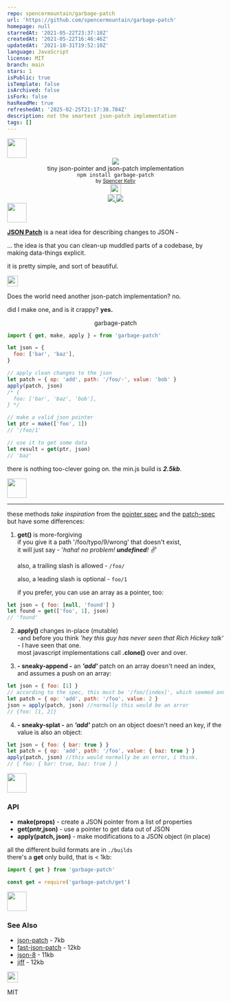 ```yaml
---
repo: spencermountain/garbage-patch
url: 'https://github.com/spencermountain/garbage-patch'
homepage: null
starredAt: '2021-05-22T23:37:18Z'
createdAt: '2021-05-22T16:46:46Z'
updatedAt: '2021-10-31T19:52:10Z'
language: JavaScript
license: MIT
branch: main
stars: 1
isPublic: true
isTemplate: false
isArchived: false
isFork: false
hasReadMe: true
refreshedAt: '2025-02-25T21:17:38.784Z'
description: not the smartest json-patch implementation
tags: []
---
```


<!-- spacer -->
<img height="45px" src="https://user-images.githubusercontent.com/399657/68221862-17ceb980-ffb8-11e9-87d4-7b30b6488f16.png"/>

<div align="center">
  <img src="https://user-images.githubusercontent.com/399657/68222691-6597f180-ffb9-11e9-8a32-a7f38aa8bded.png"/>
  <div>tiny json-pointer and json-patch implementation</div>
  <div><code>npm install garbage-patch</code></div>
  <div align="center">
    <sub>
      by
      <a href="https://spencermounta.in/">Spencer Kelly</a>
    </sub>
  </div>
  <img height="25px" src="https://user-images.githubusercontent.com/399657/68221862-17ceb980-ffb8-11e9-87d4-7b30b6488f16.png"/>
</div>

<div align="center">
  <div>
    <a href="https://npmjs.org/package/garbage-patch">
     <img src="https://img.shields.io/npm/v/garbage-patch.svg?style=flat-square" />
    </a>
    <a href="https://bundlephobia.com/result?p=garbage-patch">
      <img src="https://badge-size.herokuapp.com/spencermountain/garbage-patch/master/builds/garbage-patch.min.js" />
    </a>
  </div>
</div>
<!-- spacer -->
<img height="45px" src="https://user-images.githubusercontent.com/399657/68221862-17ceb980-ffb8-11e9-87d4-7b30b6488f16.png"/>

**[JSON Patch](http://jsonpatch.com/)** is a neat idea for describing changes to JSON -

... the idea is that you can clean-up muddled parts of a codebase, by making data-things explicit.

it is pretty simple, and sort of beautiful.

<img height="25px" src="https://user-images.githubusercontent.com/399657/68221862-17ceb980-ffb8-11e9-87d4-7b30b6488f16.png"/>

Does the world need another json-patch implementation? no.

did I make one, and is it crappy? **yes.**

<div align="center">garbage-patch</div>

```js
import { get, make, apply } = from 'garbage-patch'

let json = {
  foo: ['bar', 'baz'],
}

// apply clean changes to the json
let patch = { op: 'add', path: '/foo/-', value: 'bob' }
apply(patch, json)
/* {
  foo: ['bar', 'baz', 'bob'],
} */

// make a valid json pointer
let ptr = make(['foo', 1])
// '/foo/1'

// use it to get some data
let result = get(ptr, json)
// 'baz'
```

there is nothing too-clever going on. the min.js build is **_2.5kb_**.

<!-- spacer -->
<img height="45px" src="https://user-images.githubusercontent.com/399657/68221862-17ceb980-ffb8-11e9-87d4-7b30b6488f16.png"/>

---

these methods _take inspiration_ from the [pointer spec](https://datatracker.ietf.org/doc/html/rfc6901)
and the [patch-spec](https://datatracker.ietf.org/doc/html/rfc6902) but have some differences:

1. **get()** is more-forgiving<br/>
   if you give it a path '/foo/typo/9/wrong' that doesn't exist,<br/>
   it will just say - '_haha! no problem! **undefined**! ✌_'

   also, a trailing slash is allowed - `/foo/`

   also, a leading slash is optional - `foo/1`

   if you prefer, you can use an array as a pointer, too:

```js
let json = { foo: [null, 'found'] }
let found = get(['foo', 1], json) 
// 'found'
```

2. **apply()** changes in-place (mutable)<br/>
   -and before you think _'hey this guy has never seen that Rich Hickey talk'_ - I have seen that one.<br/>
   most javascript implementations call **.clone()** over and over.<br/>

3. **- sneaky-append -** an **_'add'_** patch on an array doesn't need an index, and assumes a push on an array:

```js
let json = { foo: [1] }
// according to the spec, this must be '/foo/[index]', which seemed annoying
let patch = { op: 'add', path: '/foo', value: 2 }
json = apply(patch, json) //normally this would be an arror
// {foo: [1, 2]}
```

4. **- sneaky-splat -** an **_'add'_** patch on an object doesn't need an key, if the value is also an object:

```js
let json = { foo: { bar: true } }
let patch = { op: 'add', path: '/foo', value: { baz: true } }
apply(patch, json) //this would normally be an error, i think.
// { foo: { bar: true, baz: true } }
```

<img height="45px" src="https://user-images.githubusercontent.com/399657/68221862-17ceb980-ffb8-11e9-87d4-7b30b6488f16.png"/>

### API

- **make(props)** - create a JSON pointer from a list of properties
- **get(pntr,json)** - use a pointer to get data out of JSON
- **apply(patch, json)** - make modifications to a JSON object (in place)

all the different build formats are in `./builds` <br/>
there's a **get** only build, that is < 1kb:

```js
import { get } from 'garbage-patch'
```

```js
const get = require('garbage-patch/get')
```

<img height="45px" src="https://user-images.githubusercontent.com/399657/68221862-17ceb980-ffb8-11e9-87d4-7b30b6488f16.png"/>

### See Also

- [json-patch](https://github.com/dharmafly/jsonpatch.js) - 7kb
- [fast-json-patch](https://github.com/Starcounter-Jack/JSON-Patch/blob/master/dist/fast-json-patch.min.js) - 12kb
- [json-8](https://github.com/sonnyp/JSON8/tree/master/packages/patch) - 11kb
- [jiff](https://github.com/cujojs/jiff) - 12kb

<img height="25px" src="https://user-images.githubusercontent.com/399657/68221862-17ceb980-ffb8-11e9-87d4-7b30b6488f16.png"/>

MIT
